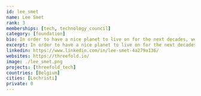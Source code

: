 ```yaml
---
id: lee_smet
name: Lee Smet
rank: 3
memberships: [tech, technology_council]
category: [foundation]
bio: In order to have a nice planet to live on for the next decades, we need to preserve what we have now. This means we need to stop wasting scarce resources, and move towards a more sustainable ecosystem. If existing technology can not, or refuses to become greener, then we will need to create this technology from scratch.
excerpt: In order to have a nice planet to live on for the next decades, we need to preserve what we have now.
linkedin: https://www.linkedin.com/in/lee-smet-4a279a136/
websites: https://threefold.io/
image: ./lee_smet.png
projects: [threefold_tech]
countries: [Belgium]
cities: [Lochristi]
private: 0
---
```

